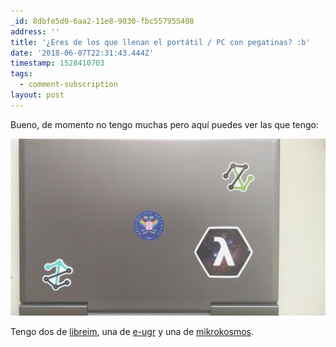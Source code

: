 ```yaml
---
_id: 8dbfe5d0-6aa2-11e8-9030-fbc557955408
address: ''
title: '¿Eres de los que llenan el portátil / PC con pegatinas? :b'
date: '2018-06-07T22:31:43.444Z'
timestamp: 1528410703
tags:
  - comment-subscription
layout: post
---
```

 
Bueno, de momento no tengo muchas pero aquí puedes ver las que tengo:

![Pegatinas de mi portátil](/assets/pegatinas.jpg)

Tengo dos de [libreim](https://libreim.github.io/), una de [e-ugr](https://e-ugr.github.io/) y una de [mikrokosmos](https://mroman42.github.io/mikrokosmos/).
